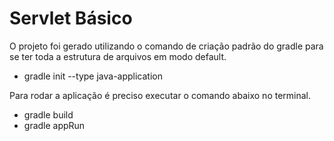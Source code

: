 # Servlet Básico

O projeto foi gerado utilizando o comando de criação padrão do gradle para se ter toda a estrutura de arquivos em modo default.

  - gradle init --type java-application

Para rodar a aplicação é preciso executar o comando abaixo no terminal.
  - gradle build
  - gradle appRun

